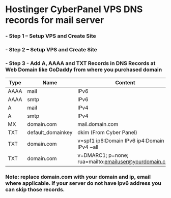 # **Hostinger CyberPanel VPS DNS records for mail server**  

### **- Step 1 – Setup VPS and Create Site**  
### **- Step 2 – Setup VPS and Create Site**  
### **- Step 3 - Add A, AAAA and TXT Records in DNS Records at Web Domain like GoDaddy from where you purchased domain**   

| Type  | Name | Content | TTL  |
| ----- | ---- | ------- | ---- |
| AAAA  | mail | IPv6 | Auto   |
| AAAA  | smtp | IPv6 | Auto  |
| A  | mail | IPv4 | Auto   |
| A  | smtp | IPv4 | Auto  |
| MX  | domain.com | mail.domain.com | 0  |
| TXT  | default_domainkey | dkim (From Cyber Panel)  |   |
| TXT  | domain.com | v=spf1 ip6:Domain IPv6 ip4:Domain IPv4 ~all  |   |
| TXT  | domain.com | v=DMARC1; p=none; rua=mailto:emailuser@yourdomain.com  |   |  

### **Note: replace domain.com with your domain and ip, email where applicable. If your server do not have ipv6 address you can skip those records.** 